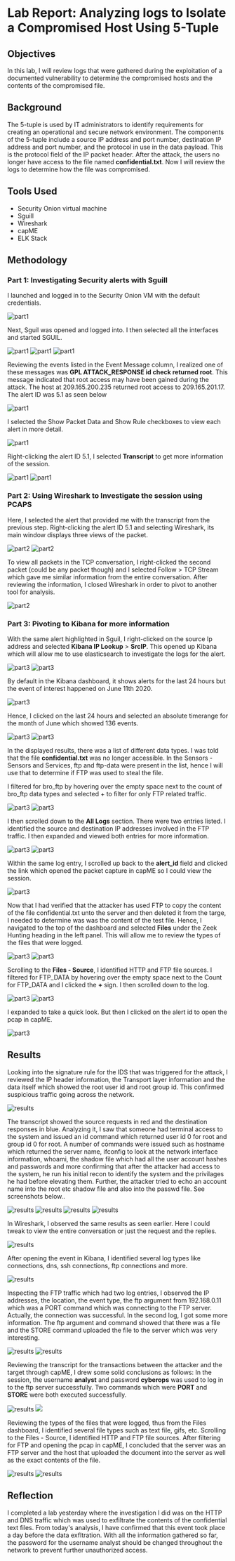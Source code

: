# Lab Report: Analyzing logs to Isolate a Compromised Host Using 5-Tuple

## Objectives

In this lab, I will review logs that were gathered during the
exploitation of a documented vulnerability to determine the compromised
hosts and the contents of the compromised file.

## Background

The 5-tuple is used by IT administrators to identify requirements for
creating an operational and secure network environment. The components
of the 5-tuple include a source IP address and port number, destination
IP address and port number, and the protocol in use in the data payload.
This is the protocol field of the IP packet header. After the attack,
the users no longer have access to the file named **confidential.txt**.
Now I will review the logs to determine how the file was compromised.

## Tools Used
- Security Onion virtual machine
- Sguill
- Wireshark
- capME
- ELK Stack

## Methodology

### Part 1: Investigating Security alerts with Sguill

I launched and logged in to the Security Onion VM with the default
credentials.

![part1](media/Tuples/image1.png)

Next, Sguil was opened and logged into. I then selected all the
interfaces and started SGUIL.

![part1](media/Tuples/image2.png)
![part1](media/Tuples/image3.png)
![part1](media/Tuples/image4.png)

Reviewing the events listed in the Event Message column, I realized one
of these messages was **GPL ATTACK_RESPONSE id check returned root**.
This message indicated that root access may have been gained during the
attack. The host at 209.165.200.235 returned root access to
209.165.201.17. The alert ID was 5.1 as seen below

![part1](media/Tuples/image5.png)

I selected the Show Packet Data and Show Rule checkboxes to view each
alert in more detail.

![part1](media/Tuples/image6.png)

Right-clicking the alert ID 5.1, I selected **Transcript** to get more
information of the session.

![part1](media/Tuples/image7.png)
![part1](media/Tuples/image8.png)

### Part 2: Using Wireshark to Investigate the session using PCAPS

Here, I selected the alert that provided me with the transcript from the
previous step. Right-clicking the alert ID 5.1 and selecting Wireshark,
its main window displays three views of the packet.

![part2](media/Tuples/image9.png)
![part2](media/Tuples/image10.png)

To view all packets in the TCP conversation, I right-clicked the second
packet (could be any packet though) and I selected Follow \> TCP Stream
which gave me similar information from the entire conversation. After
reviewing the information, I closed Wireshark in order to pivot to
another tool for analysis.

![part2](media/Tuples/image11.png)

### Part 3: Pivoting to Kibana for more information

With the same alert highlighted in Sguil, I right-clicked on the source
Ip address and selected **Kibana IP Lookup** \> **SrcIP**. This opened
up Kibana which will allow me to use elasticsearch to investigate the
logs for the alert.

![part3](media/Tuples/image12.png)
![part3](media/Tuples/image13.png)

By default in the Kibana dashboard, it shows alerts for the last 24
hours but the event of interest happened on June 11th 2020.

![part3](media/Tuples/image14.png)

Hence, I clicked on the last 24 hours and selected an absolute timerange
for the month of June which showed 136 events.

![part3](media/Tuples/image15.png)
![part3](media/Tuples/image16.png)

In the displayed results, there was a list of different data types. I
was told that the file **confidential.txt** was no longer accessible. In
the Sensors - Sensors and Services, ftp and ftp-data were present in the
list, hence I will use that to determine if FTP was used to steal the
file.

I filtered for bro_ftp by hovering over the empty space next to the
count of bro_ftp data types and selected + to filter for only FTP
related traffic.

![part3](media/Tuples/image17.png)
![part3](media/Tuples/image18.png)

I then scrolled down to the **All Logs** section. There were two entries
listed. I identified the source and destination IP addresses involved in
the FTP traffic. I then expanded and viewed both entries for more
information.

![part3](media/Tuples/image19.png)
![part3](media/Tuples/image20.png)

Within the same log entry, I scrolled up back to the **alert_id**
field and clicked the link which opened the packet capture in capME so I
could view the session.

![part3](media/Tuples/image21.png)

Now that I had verified that the attacker has used FTP to copy the
content of the file confidential.txt unto the server and then deleted it
from the targe, I needed to determine was was the content of the test
file. Hence, I navigated to the top of the dashboard and selected
**Files** under the Zeek Hunting heading in the left panel. This will
allow me to review the types of the files that were logged.

![part3](media/Tuples/image22.png)
![part3](media/Tuples/image23.png)

Scrolling to the **Files - Source**, I identified HTTP and FTP file sources.
I filtered for FTP_DATA by hovering over the empty space next to the
Count for FTP_DATA and I clicked the **+** sign. I then scrolled down to
the log.

![part3](media/Tuples/image24.png)
![part3](media/Tuples/image25.png)

I expanded to take a quick look. But then I clicked on the alert id to
open the pcap in capME.

![part3](media/Tuples/image26.png)

## Results

Looking into the signature rule for the IDS that was triggered for the
attack, I reviewed the IP header information, the Transport layer
information and the data itself which showed the root user id and root
group id. This confirmed suspicious traffic going across the network.

![results](media/Tuples/image27.png)

The transcript showed the source requests in red and the destination
responses in blue. Analyzing it, I saw that someone had terminal access
to the system and issued an id command which returned user id 0 for root
and group id 0 for root. A number of commands were issued such as
hostname which returned the server name, ifconfig to look at the network
interface information, whoami, the shadow file which had all the user
account hashes and passwords and more confirming that after the attacker
had access to the system, he run his initial recon to identify the
system and the privilages he had before elevating them. Further, the
attacker tried to echo an account name into the root etc shadow file and
also into the passwd file. See screenshots below..

![results](media/Tuples/image28.png)
![results](media/Tuples/image29.png)
![results](media/Tuples/image30.png)
![results](media/Tuples/image31.png)

In Wireshark, I observed the same results as seen earlier. Here I could
tweak to view the entire conversation or just the request and the
replies.

![results](media/Tuples/image32.png)

After opening the event in Kibana, I identified several log types like
connections, dns, ssh connections, ftp connections and more.

![results](media/Tuples/image33.png)

Inspecting the FTP traffic which had two log entries, I observed the IP
addresses, the location, the event type, the ftp argument from
192.168.0.11 which was a PORT command which was connecting to the FTP
server. Actually, the connection was successful. In the second log, I
got some more information. The ftp argument and command showed that
there was a file and the STORE command uploaded the file to the server
which was very interesting.

![results](media/Tuples/image34.png)
![results](media/Tuples/image35.png)

Reviewing the transcript for the transactions between the attacker and
the target through capME, I drew some solid conclusions as follows: In
the session, the username **analyst** and password **cyberops** was used
to log in to the ftp server successfully. Two commands which were
**PORT** and **STORE** were both executed successfully.

![results](media/Tuples/image36.png)
![](media/Tuples/image37.png)

Reviewing the types of the files that were logged, thus from the Files
dashboard, I identified several file types such as text file, gifs, etc.
Scrolling to the Files - Source, I identified HTTP and FTP file sources.
After filtering for FTP and opening the pcap in capME, I concluded that
the server was an FTP server and the host that uploaded the document
into the server as well as the exact contents of the file.

![results](media/Tuples/image38.png)
![results](media/Tuples/image39.png)

## Reflection

I completed a lab yesterday where the investigation I did was on the
HTTP and DNS traffic which was used to exfiltrate the contents of the
confidential text files. From today's analysis, I have confirmed that
this event took place a day before the data exfltration. With all the
information gathered so far, the password for the username analyst
should be changed throughout the network to prevent further unauthorized
access.
